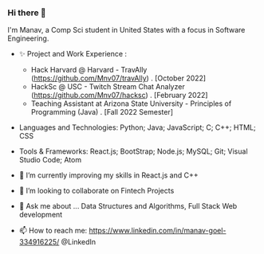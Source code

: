 ### Hi there 👋


I'm Manav, a Comp Sci student in United States with a focus in Software Engineering. 

- ✨ Project and Work Experience : 

  - Hack Harvard @ Harvard - TravAlly (https://github.com/Mnv07/travAlly) . [October 2022]
  - HackSc @ USC - Twitch Stream Chat Analyzer (https://github.com/Mnv07/hacksc) . [February 2022]
  - Teaching Assistant at Arizona State University - Principles of Programming (Java) . [Fall 2022 Semester]
  
- Languages and Technologies: Python; Java; JavaScript; C; C++; HTML; CSS
- Tools & Frameworks: React.js; BootStrap; Node.js; MySQL; Git; Visual Studio Code; Atom


- 🔭 I’m currently improving my skills in React.js and C++
- 👯 I’m looking to collaborate on Fintech Projects
- 💬 Ask me about ... Data Structures and Algorithms, Full Stack Web development 
- 📫 How to reach me: https://www.linkedin.com/in/manav-goel-334916225/ @LinkedIn

